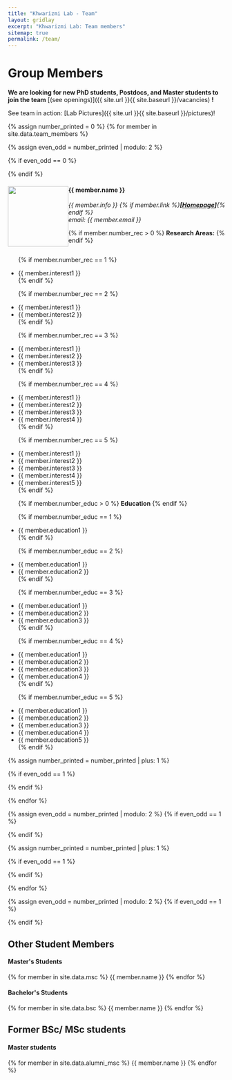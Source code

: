 ```yaml
---
title: "Khwarizmi Lab - Team"
layout: gridlay
excerpt: "Khwarizmi Lab: Team members"
sitemap: true
permalink: /team/
---
```


# Group Members

 **We are  looking for new PhD students, Postdocs, and Master students to join the team** [(see openings)]({{ site.url }}{{ site.baseurl }}/vacancies) **!**


See team in action: [Lab Pictures]({{ site.url }}{{ site.baseurl }}/pictures)!

<!-- ## Staff -->
{% assign number_printed = 0 %}
{% for member in site.data.team_members %}

{% assign even_odd = number_printed | modulo: 2 %}

{% if even_odd == 0 %}
<div class="row">
{% endif %}

<div class="col-sm-6 clearfix">
  <img src="{{ site.url }}{{ site.baseurl }}/images/teampic/{{ member.photo }}" class="img-responsive" width="140px" style="float: left" />
  <h4>{{ member.name }}</h4>
  <i>{{ member.info }} {% if member.link %}<b>[<a href="{{member.link}}" target="_blank">Homepage</a>]</b>{% endif %}
  <br>email: {{ member.email }}</i>

  {% if member.number_rec > 0 %}
  <b>Research Areas:</b>
  {% endif %}

  <ul style="overflow: hidden">

  {% if member.number_rec == 1 %}
  <li> {{ member.interest1 }} </li>
  {% endif %}

  {% if member.number_rec == 2 %}
  <li> {{ member.interest1 }} </li>
  <li> {{ member.interest2 }} </li>
  {% endif %}

  {% if member.number_rec == 3 %}
  <li> {{ member.interest1 }} </li>
  <li> {{ member.interest2 }} </li>
  <li> {{ member.interest3 }} </li>
  {% endif %}

  {% if member.number_rec == 4 %}
  <li> {{ member.interest1 }} </li>
  <li> {{ member.interest2 }} </li>
  <li> {{ member.interest3 }} </li>
  <li> {{ member.interest4 }} </li>
  {% endif %}

  {% if member.number_rec == 5 %}
  <li> {{ member.interest1 }} </li>
  <li> {{ member.interest2 }} </li>
  <li> {{ member.interest3 }} </li>
  <li> {{ member.interest4 }} </li>
  <li> {{ member.interest5 }} </li>
  {% endif %}
  </ul>

  <ul style="overflow: hidden">
  {% if member.number_educ > 0 %}
  <b>Education</b>
  {% endif %}

  {% if member.number_educ == 1 %}
  <li> {{ member.education1 }} </li>
  {% endif %}

  {% if member.number_educ == 2 %}
  <li> {{ member.education1 }} </li>
  <li> {{ member.education2 }} </li>
  {% endif %}

  {% if member.number_educ == 3 %}
  <li> {{ member.education1 }} </li>
  <li> {{ member.education2 }} </li>
  <li> {{ member.education3 }} </li>
  {% endif %}

  {% if member.number_educ == 4 %}
  <li> {{ member.education1 }} </li>
  <li> {{ member.education2 }} </li>
  <li> {{ member.education3 }} </li>
  <li> {{ member.education4 }} </li>
  {% endif %}

  {% if member.number_educ == 5 %}
  <li> {{ member.education1 }} </li>
  <li> {{ member.education2 }} </li>
  <li> {{ member.education3 }} </li>
  <li> {{ member.education4 }} </li>
  <li> {{ member.education5 }} </li>
  {% endif %}

  </ul>
</div>

{% assign number_printed = number_printed | plus: 1 %}

{% if even_odd == 1 %}
</div>
{% endif %}

{% endfor %}

{% assign even_odd = number_printed | modulo: 2 %}
{% if even_odd == 1 %}
</div>
{% endif %}

{% assign number_printed = number_printed | plus: 1 %}

{% if even_odd == 1 %}
</div>
{% endif %}

{% endfor %}

{% assign even_odd = number_printed | modulo: 2 %}
{% if even_odd == 1 %}
</div>
{% endif %}

## Other Student Members
<div class="row">

<div class="col-sm-4 clearfix">
<h4>Master's Students</h4>
{% for member in site.data.msc %}
{{ member.name }}
{% endfor %}
</div>

<div class="col-sm-4 clearfix">
<h4>Bachelor's Students</h4>
{% for member in site.data.bsc %}
{{ member.name }}
{% endfor %}
</div>

</div>

## Former BSc/ MSc students
<div class="row">

<div class="col-sm-4 clearfix">
<h4>Master students</h4>
{% for member in site.data.alumni_msc %}
{{ member.name }}
{% endfor %}
</div>

<!-- <div class="col-sm-4 clearfix">
<h4>Bachelor Students</h4>
{% for member in site.data.alumni_bsc %}
{{ member.name }}
{% endfor %}
</div> -->

</div>

<!-- ## Administrative Support
<a href="mailto:rajahasnainanwar@arizona.edu">Raja Hasnain Anwar</a> is helping us (and other groups) with administration. -->
